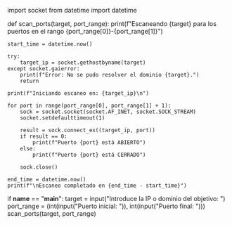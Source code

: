 import socket
from datetime import datetime

def scan_ports(target, port_range):
    print(f"Escaneando {target} para los puertos en el rango {port_range[0]}-{port_range[1]}")
    
    start_time = datetime.now()

    try:
        target_ip = socket.gethostbyname(target)
    except socket.gaierror:
        print(f"Error: No se pudo resolver el dominio {target}.")
        return

    print(f"Iniciando escaneo en: {target_ip}\n")

    for port in range(port_range[0], port_range[1] + 1):
        sock = socket.socket(socket.AF_INET, socket.SOCK_STREAM)
        socket.setdefaulttimeout(1)

        result = sock.connect_ex((target_ip, port))
        if result == 0:
            print(f"Puerto {port} está ABIERTO")
        else:
            print(f"Puerto {port} está CERRADO")
        
        sock.close()

    end_time = datetime.now()
    print(f"\nEscaneo completado en {end_time - start_time}")

if __name__ == "__main__":
    target = input("Introduce la IP o dominio del objetivo: ")
    port_range = (int(input("Puerto inicial: ")), int(input("Puerto final: ")))
    scan_ports(target, port_range)
